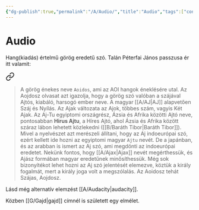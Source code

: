 ```yaml
---
{"dg-publish":true,"permalink":"/A/Audio/","title":"Audio","tags":["containstransclusions"],"created":"2023-10-21T03:02","updated":"2025-06-07T19:45"}
---
```



# Audio

Hang(kiadás) értelmű görög eredetű szó. Talán Péterfai János passzusa ér itt valamit:  

<div class="transclusion internal-embed is-loaded"><a class="markdown-embed-link" href="/A/Ajtó/#ggmb94" aria-label="Open link"><svg xmlns="http://www.w3.org/2000/svg" width="24" height="24" viewBox="0 0 24 24" fill="none" stroke="currentColor" stroke-width="2" stroke-linecap="round" stroke-linejoin="round" class="svg-icon lucide-link"><path d="M10 13a5 5 0 0 0 7.54.54l3-3a5 5 0 0 0-7.07-7.07l-1.72 1.71"></path><path d="M14 11a5 5 0 0 0-7.54-.54l-3 3a5 5 0 0 0 7.07 7.07l1.71-1.71"></path></svg></a><div class="markdown-embed">



> A görög énekes neve `Aoidos`, ami az AOI hangok éneklésére utal. Az Aojdosz olvasat azt igazolja, hogy a görög szó valóban a szájával Ajtós, kiabáló, harsogó ember neve. A magyar [[A/AJ\|AJ]] alapvetően Száj és Nyílás. Az Ajak változata az Ajok, többes szám, vagyis Két Ajak. Az Aj-Tu egyiptomi országrész, Ázsia és Afrika közötti Ajtó neve, pontosabban **Hirus Ajtu**, a Híres Ajtó, ahol Ázsia és Afrika között száraz lábon lehetett közlekedni ([[B/Baráth Tibor\|Baráth Tibor]]). Mivel a nyelvészet azt merészeli állítani, hogy az Aj indoeurópai szó, ezért kellett ide hozni az egyiptomi magyar `Ajtu` nevét. De a japánban, és az arabban is ismert az Aj szó, ami megdönti az indoeurópai eredetet. Nekünk fontos, hogy [[A/Ajax\|Ajax]] nevét megérthessük, és Ajász formában magyar eredetűnek minősíthessük. Még sok bizonyítékot lehet hozni az Aj szó jelentését elemezve, köztük a király fogalmát, mert a király joga volt a megszólalás. Az Aoidosz tehát Szájas, Aojdosz.  


</div></div>


Lásd még alternatív elemzést [[A/Audacity\|audacity]].  
  
Közben [[G/Gajd\|gajd]] címnél is született egy elmélet.  